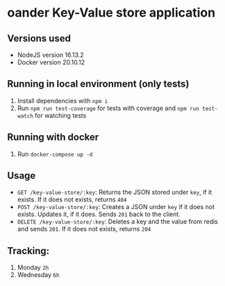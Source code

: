 # oander Key-Value store application

## Versions used

-   NodeJS version 16.13.2
-   Docker version 20.10.12

## Running in local environment (only tests)

1. Install dependencies with `npm i`
2. Run `npm run test-coverage` for tests with coverage and `npm run test-watch` for watching tests

## Running with docker

1. Run `docker-compose up -d`

## Usage

-   `GET /key-value-store/:key`: Returns the JSON stored under `key`, if it exists. If it does not exists, returns `404`
-   `POST /key-value-store/:key`: Creates a JSON under `key` if it does not exists. Updates it, if it does. Sends `201` back to the client.
-   `DELETE /key-value-store/:key`: Deletes a key and the value from redis and sends `201`. If it does not exists, returns `204`

## Tracking:

1. Monday `2h`
2. Wednesday `6h`
